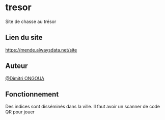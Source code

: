 # tresor
Site de chasse au trésor

## Lien du site
https://mende.alwaysdata.net/site

## Auteur
[@Dimitri ONGOUA](https://twitter.com/DimitriOngoua)

## Fonctionnement
Des indices sont disséminés dans la ville.
Il faut avoir un scanner de code QR pour jouer
